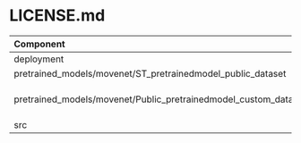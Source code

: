 # LICENSE.md

| Component                            | License              | Copyright |
|:---------                            |:-------              |:----------|
| deployment                           | [SLA0044](./deployment/LICENSE.md)              | STMicroelectronics |
| pretrained_models/movenet/ST_pretrainedmodel_public_dataset  | [SLA0044](./pretrained_models/movenet/ST_pretrainedmodel_public_dataset/LICENSE.md)               | STMicroelectronics  |
| pretrained_models/movenet/Public_pretrainedmodel_custom_dataset  | [Apache License 2.0](./pretrained_models/movenet/Public_pretrainedmodel_custom_dataset/LICENSE.md)               | Public domain  |
| src                                 | [SLA0044](./src/LICENSE.md)              | STMicroelectronics |

